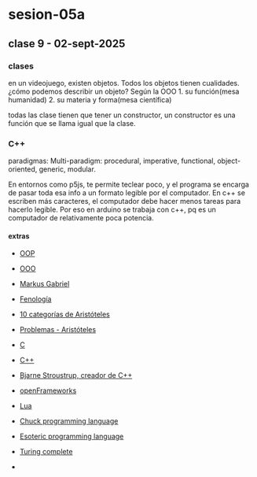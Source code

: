 # sesion-05a

## clase 9 - 02-sept-2025

### clases 

en un videojuego, existen objetos. Todos los objetos tienen cualidades. ¿cómo podemos describir un objeto? Según la OOO 1. su función(mesa humanidad) 2. su materia y forma(mesa científica)

todas las clase tienen que tener un constructor, un constructor es una función que se llama igual que la clase.

### C++

paradigmas: Multi-paradigm: procedural, imperative, functional, object-oriented, generic, modular.

En entornos como p5js, te permite teclear poco, y el programa se encarga de pasar toda esa info a un formato legible por el computador. En c++ se escriben más caracteres, el computador debe hacer menos tareas para hacerlo legible. Por eso en arduino se trabaja con c++, pq es un computador de relativamente poca potencia.

#### extras

- [OOP](https://es.wikipedia.org/wiki/Programación_orientada_a_objetos)

- [OOO](https://en.m.wikipedia.org/wiki/Object-oriented_ontology)

- [Markus Gabriel](https://es.wikipedia.org/wiki/Markus_Gabriel)

- [Fenología](https://es.wikipedia.org/wiki/Fenología)

- [10 categorías de Aristóteles](https://en.m.wikipedia.org/wiki/Categories_%28Aristotle%29)

- [Problemas - Aristóteles](https://josefranciscoescribanomaenza.wordpress.com/wp-content/uploads/2017/03/problemas-aristoteles.pdf)

- [C](https://en.wikipedia.org/wiki/C_(programming_language))

- [C++](https://en.wikipedia.org/wiki/C%2B%2B)

- [Bjarne Stroustrup, creador de C++](https://en.wikipedia.org/wiki/Bjarne_Stroustrup)

- [openFrameworks](https://openframeworks.cc)

- [Lua](https://www.lua.org)

- [Chuck programming language](https://chuck.stanford.edu)

- [Esoteric programming language](https://en.wikipedia.org/wiki/Esoteric_programming_language)

- [Turing complete](https://es.wikipedia.org/wiki/Turing_completo)

- []()